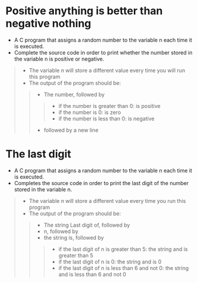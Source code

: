 # Positive anything is better than negative nothing
* A C program that assigns a random number to the variable n each time it is executed.
* Complete the source code in order to print whether the number stored in the variable n is positive or negative.
> * The variable n will store a different value every time you will run this program
> * The output of the program should be:
> > * The number, followed by
> > > * if the number is greater than 0: is positive
> > > * if the number is 0: is zero
> > > * if the number is less than 0: is negative
> > * followed by a new line

# The last digit
* A C program that assigns a random number to the variable n 
each time it is executed.
* Completes the source code in order to print the last digit 
of the number stored in the variable n.
> * The variable n will store a different value every time you
 run this program 
> * The output of the program should be:
> > * The string Last digit of, followed by
> > * n, followed by
> > * the string is, followed by
> > > * if the last digit of n is greater than 5: 
the string and is greater than 5
> > > * if the last digit of n is 0: the string and is 0
> > > * if the last digit of n is less than 6 and not 0: 
the string and is less than 6 and not 0
